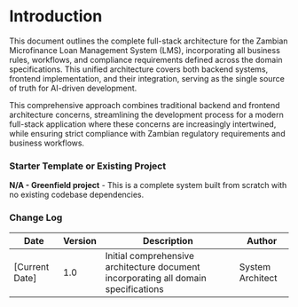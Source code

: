 # Introduction

This document outlines the complete full-stack architecture for the Zambian Microfinance Loan Management System (LMS), incorporating all business rules, workflows, and compliance requirements defined across the domain specifications. This unified architecture covers both backend systems, frontend implementation, and their integration, serving as the single source of truth for AI-driven development.

This comprehensive approach combines traditional backend and frontend architecture concerns, streamlining the development process for a modern full-stack application where these concerns are increasingly intertwined, while ensuring strict compliance with Zambian regulatory requirements and business workflows.

### Starter Template or Existing Project

**N/A - Greenfield project** - This is a complete system built from scratch with no existing codebase dependencies.

### Change Log

| Date | Version | Description | Author |
|------|---------|-------------|---------|
| [Current Date] | 1.0 | Initial comprehensive architecture document incorporating all domain specifications | System Architect |

